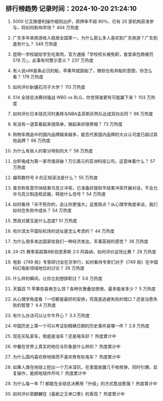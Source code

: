 
## 排行榜趋势 记录时间：2024-10-20 21:24:10
  
  1. 5000 亿互换便利操作细则出炉，质押率不超 90％，已有 20 家机构获准参与，将如何影响市场？ 404 万热度
    
  2. 广东多年来旅游收入稳居全国第一，为什么那么多人喜欢到广东旅游？广东到底有什么？ 349 万热度
    
  3. 昆明一学校疑给学生吃臭肉，官方通报「学校校长被免职，食堂承包商被罚 578 万」，此事有何警示意义？ 237 万热度
    
  4. 有人说x86是条必沉的船，苹果早就跳船了，微软也有弃船的意图，你怎么看？ 179 万热度
    
  5. 如何评价新疆石河子大学？ 113 万热度
    
  6. S14 全球总决赛四强战 WBG vs BLG，你觉得谁更有可能赢下来？ 103 万热度
    
  7. 如何评价日本球员河村勇辉与NBA孟菲斯灰熊队达成双向合同？ 98 万热度
    
  8. 有没有一道菜看起来很简单，做起来却很黑暗？ 73 万热度
    
  9. 购物车商品中的国内品牌越来越多，能否代表国内品牌的大众认可度已超过其他品牌？ 66 万热度
    
  10. 为什么有些人的辈分特别的大？ 58 万热度
    
  11. 台积电成为第一家市值突破 1 万亿美元的亚洲科技公司，这意味着什么？ 57 万热度
    
  12. 偏导数符号 ∂ 的正规读法是什么？ 55 万热度
    
  13. 普京称有意尽快结束乌克兰冲突，已准备好就和平结束冲突开展对话，不会允许乌克兰制造核武器，释放什么信号？ 54 万热度
    
  14. 如何看待「杀不死你的，会让你更强大」这类观点？从心理学角度来谈，我们如何在失败中成长？ 54 万热度
    
  15. 贾政对黛玉是什么态度? 51 万热度
    
  16. 哈尔滨太平国际机场的选址是怎么考虑的？ 44 万热度
    
  17. 为什么很多发达国家给我们一种经济发达，军事孱弱的感觉？ 36 万热度
    
  18. 24-25 赛季英超第8轮伯恩茅斯 2:0 阿森纳，如何评价这场比赛？ 29 万热度
    
  19. 电影《749 局》专家研讨会在京举行，如何看待专家们对于《749 局》在中国科幻电影领域地位的讨论？ 26 万热度
    
  20. 什么样的瞬间，让你立刻想辞职过？ 5.6 万热度
    
  21. 天猫双 11 苹果惊喜券怎么领？各种优惠叠加使用，最多能省多少？ 5 万热度
    
  22. 从心理学角度看「一切都是最好的安排」究竟是逃避失败的借口？还是治愈失败的智慧？ 4.4 万热度
    
  23. 有什么办法可以让牛牛开心？ 3.3 万热度
    
  24. 中国历史上第一个可以考证到精确日期的历史事件是哪一件？ 2.8 万热度
    
  25. 现在买私家车，倒底是油车？还是电车好？ 热度累计中
    
  26. 中餐在世界上真实的地位与形象是什么样的？ 热度累计中
    
  27. 为什么国内喜欢修地铁而不喜欢修有轨电车？ 热度累计中
    
  28. 如果人类在地球上挖出一个万米深坑，在里面放置几千枚核弹，同时引爆，反复操作，能把地球炸开吗？ 热度累计中
    
  29. 为什么每一年 T1 都能在全球总决赛用「升级」的方式愈战愈强？ 热度累计中
    
  30. 如何评价郭麒麟在《喜剧之王单口季》的表现？ 热度累计中
    
